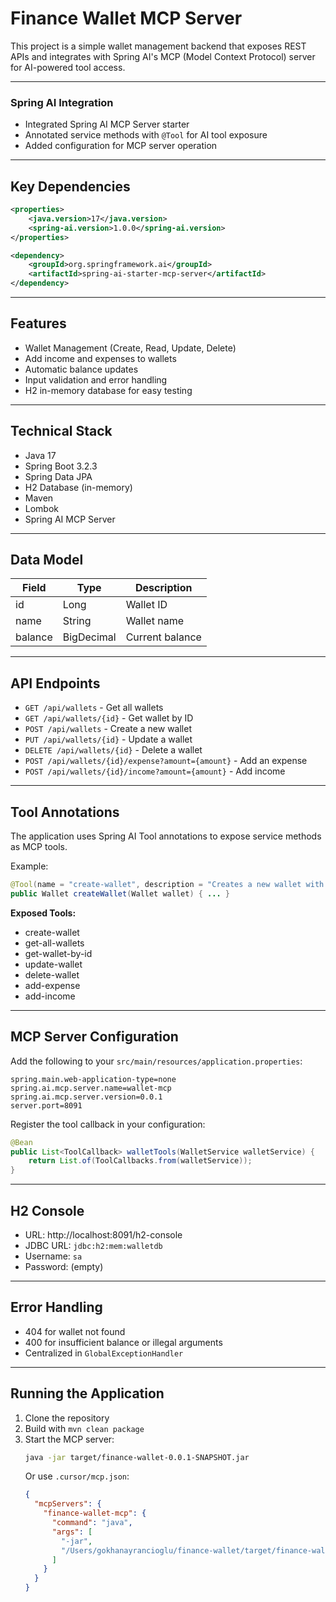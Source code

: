 # Finance Wallet MCP Server

This project is a simple wallet management backend that exposes REST APIs and integrates with Spring AI's MCP (Model Context Protocol) server for AI-powered tool access.

---

### Spring AI Integration 
- Integrated Spring AI MCP Server starter
- Annotated service methods with `@Tool` for AI tool exposure
- Added configuration for MCP server operation

---

## Key Dependencies

```xml
<properties>
    <java.version>17</java.version>
    <spring-ai.version>1.0.0</spring-ai.version>
</properties>

<dependency>
    <groupId>org.springframework.ai</groupId>
    <artifactId>spring-ai-starter-mcp-server</artifactId>
</dependency>
```

---

## Features
- Wallet Management (Create, Read, Update, Delete)
- Add income and expenses to wallets
- Automatic balance updates
- Input validation and error handling
- H2 in-memory database for easy testing

---

## Technical Stack
- Java 17
- Spring Boot 3.2.3
- Spring Data JPA
- H2 Database (in-memory)
- Maven
- Lombok
- Spring AI MCP Server

---

## Data Model

| Field   | Type        | Description         |
|---------|-------------|---------------------|
| id      | Long        | Wallet ID           |
| name    | String      | Wallet name         |
| balance | BigDecimal  | Current balance     |

---

## API Endpoints
- `GET /api/wallets` - Get all wallets
- `GET /api/wallets/{id}` - Get wallet by ID
- `POST /api/wallets` - Create a new wallet
- `PUT /api/wallets/{id}` - Update a wallet
- `DELETE /api/wallets/{id}` - Delete a wallet
- `POST /api/wallets/{id}/expense?amount={amount}` - Add an expense
- `POST /api/wallets/{id}/income?amount={amount}` - Add income

---

## Tool Annotations

The application uses Spring AI Tool annotations to expose service methods as MCP tools.

Example:
```java
@Tool(name = "create-wallet", description = "Creates a new wallet with the given details")
public Wallet createWallet(Wallet wallet) { ... }
```

**Exposed Tools:**
- create-wallet
- get-all-wallets
- get-wallet-by-id
- update-wallet
- delete-wallet
- add-expense
- add-income

---

## MCP Server Configuration

Add the following to your `src/main/resources/application.properties`:
```properties
spring.main.web-application-type=none
spring.ai.mcp.server.name=wallet-mcp
spring.ai.mcp.server.version=0.0.1
server.port=8091
```

Register the tool callback in your configuration:
```java
@Bean
public List<ToolCallback> walletTools(WalletService walletService) {
    return List.of(ToolCallbacks.from(walletService));
}
```

---

## H2 Console
- URL: http://localhost:8091/h2-console
- JDBC URL: `jdbc:h2:mem:walletdb`
- Username: `sa`
- Password: (empty)

---

## Error Handling
- 404 for wallet not found
- 400 for insufficient balance or illegal arguments
- Centralized in `GlobalExceptionHandler`

---

## Running the Application

1. Clone the repository
2. Build with `mvn clean package`
3. Start the MCP server:
   ```bash
   java -jar target/finance-wallet-0.0.1-SNAPSHOT.jar
   ```
   Or use `.cursor/mcp.json`:
   ```json
   {
     "mcpServers": {
       "finance-wallet-mcp": {
         "command": "java",
         "args": [
           "-jar",
           "/Users/gokhanayrancioglu/finance-wallet/target/finance-wallet-0.0.1-SNAPSHOT.jar"
         ]
       }
     }
   }
   ```
